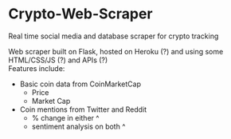 # Crypto-Web-Scraper
Real time social media and database scraper for crypto tracking 

Web scraper built on Flask, hosted on Heroku (?) and using some HTML/CSS/JS (?) and APIs (?)    
Features include:  
  - Basic coin data from CoinMarketCap  
    - Price  
    - Market Cap   
  - Coin mentions from Twitter and Reddit  
    - % change in either ^  
    - sentiment analysis on both ^  
